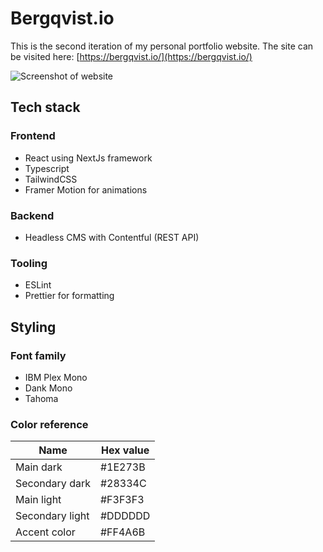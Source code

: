 # Bergqvist.io

This is the second iteration of my personal portfolio website. The site can be visited here: [https://bergqvist.io/](https://bergqvist.io/)

![Screenshot of website](https://raw.githubusercontent.com/pontusbergqvist/portfolio/7ee1665284284527b65feaa1fd394d999db87601/public/screenshot.png)

## Tech stack

### Frontend
- React using NextJs framework
- Typescript
- TailwindCSS
- Framer Motion for animations

### Backend
- Headless CMS with Contentful (REST API)

### Tooling
- ESLint
- Prettier for formatting

## Styling

### Font family
- IBM Plex Mono
- Dank Mono
- Tahoma

### Color reference

| Name            | Hex value   |
| ----------------| ----------- |
| Main dark       | #1E273B     |
| Secondary dark  | #28334C     |
| Main light      | #F3F3F3     |
| Secondary light | #DDDDDD     |
| Accent color    | #FF4A6B     |
